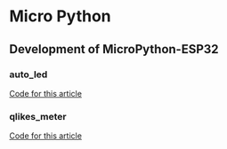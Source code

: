 # Micro Python
## Development of MicroPython-ESP32
### auto_led
[Code for this article](https://qiita.com/mitazet/items/195891220306728cbad5)
### qlikes_meter
[Code for this article](https://qiita.com/mitazet/items/30fb5183d98ed5aa64ef)
